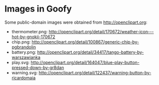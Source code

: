 # Images in Goofy

Some public-domain images were obtained from http://openclipart.org:

 - thermometer.png: http://openclipart.org/detail/170672/weather-icon---hot-by-gnokii-170672
 - chip.png:        http://openclipart.org/detail/100867/generic-chip-by-pgbrandolin
 - battery.png:     http://openclipart.org/detail/34417/tango-battery-by-warszawianka
 - play.svg:        http://openclipart.org/detail/164047/blue-play-button-pressed-down-by-gr8dan
 - warning.svg:     http://openclipart.org/detail/122437/warning-button-by-ricardomaia
